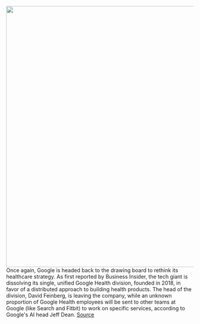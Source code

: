 <img src='https://cdn.vox-cdn.com/thumbor/BsRCVM3kqewp0IcztFAl7OC6HkU=/0x0:2040x1360/1200x800/filters:focal(857x517:1183x843)/cdn.vox-cdn.com/uploads/chorus_image/image/69767360/acastro_210121_1777_google_0001.0.jpg' width='700px' /><br/>
Once again, Google is headed back to the drawing board to rethink its healthcare strategy. As first reported by Business Insider, the tech giant is dissolving its single, unified Google Health division, founded in 2018, in favor of a distributed approach to building health products. The head of the division, David Feinberg, is leaving the company, while an unknown proportion of Google Health employees will be sent to other teams at Google (like Search and Fitbit) to work on specific services, according to Google's AI head Jeff Dean.
<a href='https://www.theverge.com/2021/8/24/22639075/google-health-team-dispersed-strategy-change'> Source <a/>